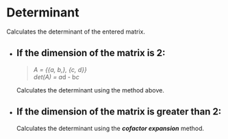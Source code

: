# Determinant
Calculates the determinant of the entered matrix.
- ## **If the dimension of the matrix is ​​2:**
  > *A = {{a, b,}, {c, d}}*                     
  > *det(A) = a*d - b*c*      
                  
  Calculates the determinant using the method above.
  
- ## **If the dimension of the matrix is ​​greater than 2:**
  Calculates the determinant using the ***cofactor expansion*** method.
